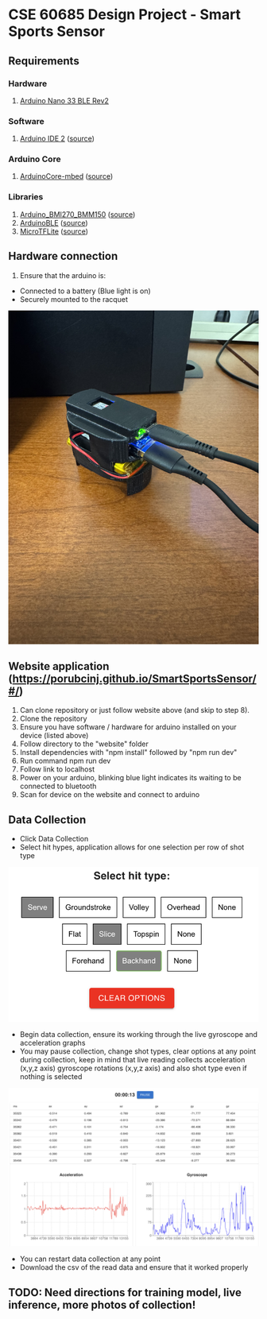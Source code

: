 # CSE 60685 Design Project - Smart Sports Sensor

## Requirements

### Hardware

1. [Arduino Nano 33 BLE Rev2]

### Software

1. [Arduino IDE 2] ([source](https://github.com/arduino/arduino-ide))

### Arduino Core

1. [ArduinoCore-mbed] ([source](https://github.com/arduino/ArduinoCore-mbed))

### Libraries

1. [Arduino_BMI270_BMM150] ([source](https://github.com/arduino-libraries/Arduino_BMI270_BMM150))
1. [ArduinoBLE] ([source](https://github.com/arduino-libraries/ArduinoBLE))
1. [MicroTFLite] ([source](https://github.com/johnosbb/MicroTFLite))

[Arduino Nano 33 BLE Rev2]: https://docs.arduino.cc/hardware/nano-33-ble-rev2/
[Arduino IDE 2]: https://docs.arduino.cc/software/ide/
[ArduinoCore-mbed]: https://docs.arduino.cc/software/ide-v1/tutorials/getting-started/cores/arduino-mbed_nano/
[Arduino_BMI270_BMM150]: https://docs.arduino.cc/libraries/arduino_bmi270_bmm150/
[ArduinoBLE]: https://docs.arduino.cc/libraries/arduinoble/
[MicroTFLite]: https://docs.arduino.cc/libraries/microtflite/

## Hardware connection

1. Ensure that the arduino is:
- Connected to a battery (Blue light is on)
- Securely mounted to the racquet

![Mount Sample](assets/ArduinoMountV2.jpg)

## Website application (https://porubcinj.github.io/SmartSportsSensor/#/) 
1. Can clone repository or just follow website above (and skip to step 8).
2. Clone the repository 
3. Ensure you have software / hardware for arduino installed on your device (listed above) 
4. Follow directory to the "website" folder 
5. Install dependencies with "npm install" followed by "npm run dev"
6. Run command npm run dev
7. Follow link to localhost
8. Power on your arduino, blinking blue light indicates its waiting to be connected to bluetooth
9. Scan for device on the website and connect to arduino 

## Data Collection 
- Click Data Collection 
- Select hit hypes, application allows for one selection per row of shot type

![Shot type](assets/shot-type.png)

- Begin data collection, ensure its working through the live gyroscope and acceleration graphs
- You may pause collection, change shot types, clear options at any point during collection, keep in mind that live reading collects acceleration (x,y,z axis) gyroscope rotations (x,y,z axis) and also shot type even if nothing is selected

![Live reading](assets/live-graph.png)


- You can restart data collection at any point
- Download the csv of the read data and ensure that it worked properly
  

## TODO: Need directions for training model, live inference, more photos of collection!


